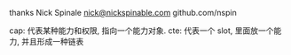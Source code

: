 thanks
 Nick Spinale
 nick@nickspinable.com
 github.com/nspin


 cap: 代表某种能力和权限, 指向一个能力对象.
 cte: 代表一个 slot, 里面放一个能力, 并且形成一种链表
